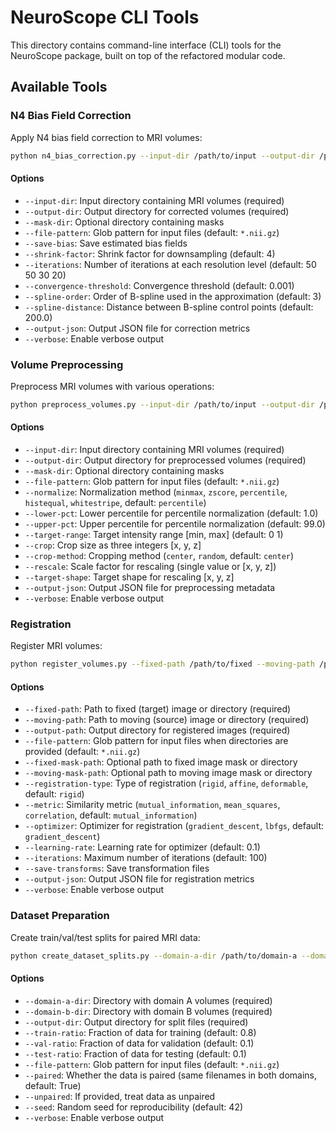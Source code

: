 # NeuroScope CLI Tools

This directory contains command-line interface (CLI) tools for the NeuroScope package, built on top of the refactored modular code.

## Available Tools

### N4 Bias Field Correction

Apply N4 bias field correction to MRI volumes:

```bash
python n4_bias_correction.py --input-dir /path/to/input --output-dir /path/to/output
```

#### Options

- `--input-dir`: Input directory containing MRI volumes (required)
- `--output-dir`: Output directory for corrected volumes (required)
- `--mask-dir`: Optional directory containing masks
- `--file-pattern`: Glob pattern for input files (default: `*.nii.gz`)
- `--save-bias`: Save estimated bias fields
- `--shrink-factor`: Shrink factor for downsampling (default: 4)
- `--iterations`: Number of iterations at each resolution level (default: 50 50 30 20)
- `--convergence-threshold`: Convergence threshold (default: 0.001)
- `--spline-order`: Order of B-spline used in the approximation (default: 3)
- `--spline-distance`: Distance between B-spline control points (default: 200.0)
- `--output-json`: Output JSON file for correction metrics
- `--verbose`: Enable verbose output

### Volume Preprocessing

Preprocess MRI volumes with various operations:

```bash
python preprocess_volumes.py --input-dir /path/to/input --output-dir /path/to/output --normalize percentile
```

#### Options

- `--input-dir`: Input directory containing MRI volumes (required)
- `--output-dir`: Output directory for preprocessed volumes (required)
- `--mask-dir`: Optional directory containing masks
- `--file-pattern`: Glob pattern for input files (default: `*.nii.gz`)
- `--normalize`: Normalization method (`minmax`, `zscore`, `percentile`, `histequal`, `whitestripe`, default: `percentile`)
- `--lower-pct`: Lower percentile for percentile normalization (default: 1.0)
- `--upper-pct`: Upper percentile for percentile normalization (default: 99.0)
- `--target-range`: Target intensity range [min, max] (default: 0 1)
- `--crop`: Crop size as three integers [x, y, z]
- `--crop-method`: Cropping method (`center`, `random`, default: `center`)
- `--rescale`: Scale factor for rescaling (single value or [x, y, z])
- `--target-shape`: Target shape for rescaling [x, y, z]
- `--output-json`: Output JSON file for preprocessing metadata
- `--verbose`: Enable verbose output

### Registration

Register MRI volumes:

```bash
python register_volumes.py --fixed-path /path/to/fixed --moving-path /path/to/moving --output-path /path/to/output
```

#### Options

- `--fixed-path`: Path to fixed (target) image or directory (required)
- `--moving-path`: Path to moving (source) image or directory (required)
- `--output-path`: Output directory for registered images (required)
- `--file-pattern`: Glob pattern for input files when directories are provided (default: `*.nii.gz`)
- `--fixed-mask-path`: Optional path to fixed image mask or directory
- `--moving-mask-path`: Optional path to moving image mask or directory
- `--registration-type`: Type of registration (`rigid`, `affine`, `deformable`, default: `rigid`)
- `--metric`: Similarity metric (`mutual_information`, `mean_squares`, `correlation`, default: `mutual_information`)
- `--optimizer`: Optimizer for registration (`gradient_descent`, `lbfgs`, default: `gradient_descent`)
- `--learning-rate`: Learning rate for optimizer (default: 0.1)
- `--iterations`: Maximum number of iterations (default: 100)
- `--save-transforms`: Save transformation files
- `--output-json`: Output JSON file for registration metrics
- `--verbose`: Enable verbose output

### Dataset Preparation

Create train/val/test splits for paired MRI data:

```bash
python create_dataset_splits.py --domain-a-dir /path/to/domain-a --domain-b-dir /path/to/domain-b --output-dir /path/to/output
```

#### Options

- `--domain-a-dir`: Directory with domain A volumes (required)
- `--domain-b-dir`: Directory with domain B volumes (required)
- `--output-dir`: Output directory for split files (required)
- `--train-ratio`: Fraction of data for training (default: 0.8)
- `--val-ratio`: Fraction of data for validation (default: 0.1)
- `--test-ratio`: Fraction of data for testing (default: 0.1)
- `--file-pattern`: Glob pattern for input files (default: `*.nii.gz`)
- `--paired`: Whether the data is paired (same filenames in both domains, default: True)
- `--unpaired`: If provided, treat data as unpaired
- `--seed`: Random seed for reproducibility (default: 42)
- `--verbose`: Enable verbose output

